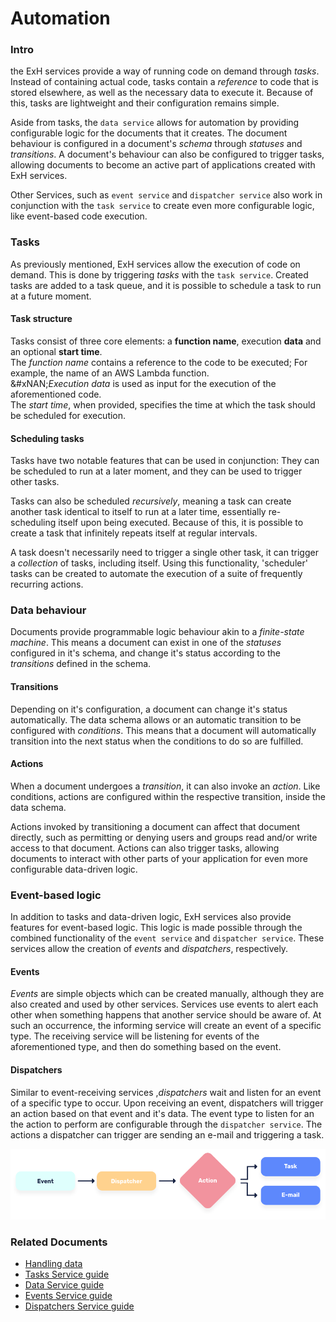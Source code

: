 # Automation

### Intro <a href="#markdown-header-introduction" id="markdown-header-introduction"></a>

the ExH services provide a way of running code on demand through _tasks_. Instead of containing actual code, tasks contain a _reference_ to code that is stored elsewhere, as well as the necessary data to execute it. Because of this, tasks are lightweight and their configuration remains simple.

Aside from tasks, the `data service` allows for automation by providing configurable logic for the documents that it creates. The document behaviour is configured in a document's _schema_ through _statuses_ and _transitions_. A document's behaviour can also be configured to trigger tasks, allowing documents to become an active part of applications created with ExH services.

Other Services, such as `event service` and `dispatcher service` also work in conjunction with the `task service` to create even more configurable logic, like event-based code execution.

### Tasks <a href="#markdown-header-tasks" id="markdown-header-tasks"></a>

As previously mentioned, ExH services allow the execution of code on demand. This is done by triggering _tasks_ with the `task service`. Created tasks are added to a task queue, and it is possible to schedule a task to run at a future moment.

#### Task structure <a href="#markdown-header-task-structure" id="markdown-header-task-structure"></a>

Tasks consist of three core elements: a **function name**, execution **data** and an optional **start time**.\
The _function name_ contains a reference to the code to be executed; For example, the name of an AWS Lambda function.\
&#xNAN;_&#x45;xecution data_ is used as input for the execution of the aforementioned code.\
The _start time_, when provided, specifies the time at which the task should be scheduled for execution.

#### Scheduling tasks <a href="#markdown-header-scheduling-tasks" id="markdown-header-scheduling-tasks"></a>

Tasks have two notable features that can be used in conjunction: They can be scheduled to run at a later moment, and they can be used to trigger other tasks.

Tasks can also be scheduled _recursively_, meaning a task can create another task identical to itself to run at a later time, essentially re-scheduling itself upon being executed. Because of this, it is possible to create a task that infinitely repeats itself at regular intervals.

A task doesn't necessarily need to trigger a single other task, it can trigger a _collection_ of tasks, including itself. Using this functionality, 'scheduler' tasks can be created to automate the execution of a suite of frequently recurring actions.

### Data behaviour <a href="#markdown-header-data-behaviour" id="markdown-header-data-behaviour"></a>

Documents provide programmable logic behaviour akin to a _finite-state machine_. This means a document can exist in one of the _statuses_ configured in it's schema, and change it's status according to the _transitions_ defined in the schema.

#### Transitions <a href="#markdown-header-transitions" id="markdown-header-transitions"></a>

Depending on it's configuration, a document can change it's status automatically. The data schema allows or an automatic transition to be configured with _conditions_. This means that a document will automatically transition into the next status when the conditions to do so are fulfilled.

#### Actions <a href="#markdown-header-actions" id="markdown-header-actions"></a>

When a document undergoes a _transition_, it can also invoke an _action_. Like conditions, actions are configured within the respective transition, inside the data schema.

Actions invoked by transitioning a document can affect that document directly, such as permitting or denying users and groups read and/or write access to that document. Actions can also trigger tasks, allowing documents to interact with other parts of your application for even more configurable data-driven logic.

### Event-based logic <a href="#markdown-header-event-based-logic" id="markdown-header-event-based-logic"></a>

In addition to tasks and data-driven logic, ExH services also provide features for event-based logic. This logic is made possible through the combined functionality of the `event service` and `dispatcher service`. These services allow the creation of _events_ and _dispatchers_, respectively.

#### Events <a href="#markdown-header-events" id="markdown-header-events"></a>

_Events_ are simple objects which can be created manually, although they are also created and used by other services. Services use events to alert each other when something happens that another service should be aware of. At such an occurrence, the informing service will create an event of a specific type. The receiving service will be listening for events of the aforementioned type, and then do something based on the event.

#### Dispatchers <a href="#markdown-header-dispatchers" id="markdown-header-dispatchers"></a>

Similar to event-receiving services ,_dispatchers_ wait and listen for an event of a specific type to occur. Upon receiving an event, dispatchers will trigger an action based on that event and it's data. The event type to listen for an the action to perform are configurable through the `dispatcher service`. The actions a dispatcher can trigger are sending an e-mail and triggering a task.

![event\_flowchart](<../../.gitbook/assets/Automation - Dispatchers scheme.png>)

### Related Documents <a href="#markdown-header-related-documents" id="markdown-header-related-documents"></a>

* [Handling data](https://bitbucket.org/extrahorizon/exhz-user-guide/src/5c89db24939dfd20e92c10df46a532724ff545af/handleData.md)
* [Tasks Service guide](https://developers.extrahorizon.io/services/?service=tasks-service\&redirectToVersion=1)
* [Data Service guide](https://developers.extrahorizon.io/services/?service=data-service\&redirectToVersion=1)
* [Events Service guide](https://developers.extrahorizon.io/services/?service=events-service\&redirectToVersion=1)
* [Dispatchers Service guide](https://developers.extrahorizon.io/services/?service=dispatchers-service\&redirectToVersion=1)
